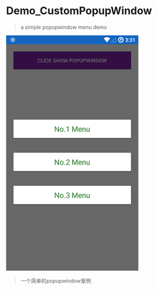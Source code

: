 # Demo_CustomPopupWindow
> a simple popupwindow menu demo

<img src="https://github.com/HelloLollipop/Demo_CustomPopupWindow/blob/master/screenshots/device-2017-05-10-153105.png?raw=true" width="360" height="640" />

> 一个简单的popupwindow案例
